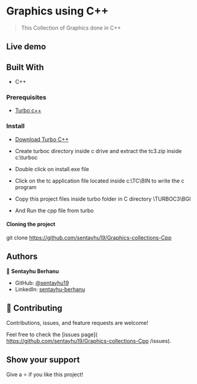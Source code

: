 
# Graphics using C++

> This Collection of Graphics done in C++

<!-- ![Graphics (20)](https://github.com/sentayhu19/graphics) -->

## Live demo

<!-- [Live Demo Link]( graphics) -->

## Built With

- C++

### Prerequisites

- <a href="https://turbo-c.soft32.com/free-download/?nc&dm=3"> Turbo c++ </a>

### Install

- <a href="https://turbo-c.soft32.com/free-download/?nc&dm=3">Download Turbo C++ </a>

- Create turboc directory inside c drive and extract the tc3.zip inside c:\turboc

- Double click on install.exe file

- Click on the tc application file located inside c:\TC\BIN to write the c program

- Copy this project files inside turbo folder in C directory \\TURBOC3\\BGI

- And Run the cpp file from turbo


#### Cloning the project

git clone https://github.com/sentayhu19/Graphics-collections-Cpp <Your-Build-Directory>



## Authors

👤 **Sentayhu Berhanu**

- GitHub: [@sentayhu19](https://github.com/sentayhu19)
- LinkedIn: [sentayhu-berhanu](https://www.linkedin.com/in/sentayhu-berhanu-6376579a/)



## 🤝 Contributing

Contributions, issues, and feature requests are welcome!

Feel free to check the [issues page]( https://github.com/sentayhu19/Graphics-collections-Cpp /issues).

## Show your support

Give a ⭐️ if you like this project!
